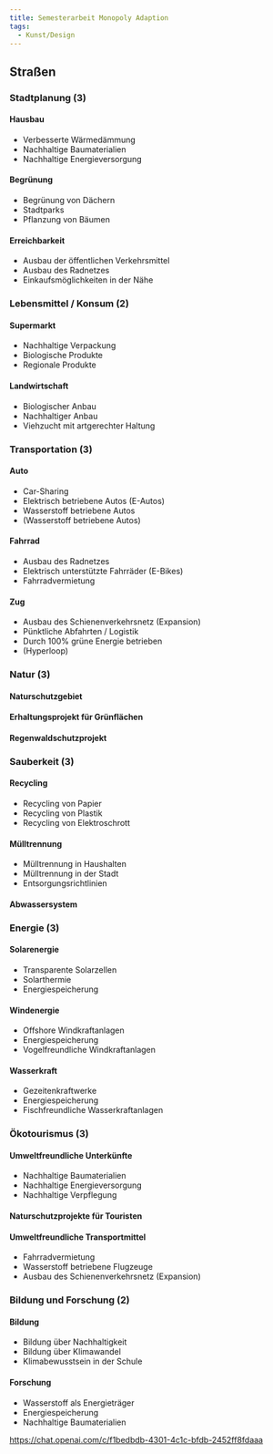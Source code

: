 ```yaml
---
title: Semesterarbeit Monopoly Adaption
tags:
  - Kunst/Design
---
```


## Straßen

### Stadtplanung (3)

#### Hausbau

- Verbesserte Wärmedämmung
- Nachhaltige Baumaterialien
- Nachhaltige Energieversorgung

#### Begrünung

- Begrünung von Dächern
- Stadtparks
- Pflanzung von Bäumen

#### Erreichbarkeit

- Ausbau der öffentlichen Verkehrsmittel
- Ausbau des Radnetzes
- Einkaufsmöglichkeiten in der Nähe

### Lebensmittel / Konsum (2)

#### Supermarkt

- Nachhaltige Verpackung
- Biologische Produkte
- Regionale Produkte

#### Landwirtschaft

- Biologischer Anbau
- Nachhaltiger Anbau
- Viehzucht mit artgerechter Haltung

### Transportation (3)

#### Auto

- Car-Sharing
- Elektrisch betriebene Autos (E-Autos)
- Wasserstoff betriebene Autos
- (Wasserstoff betriebene Autos)

#### Fahrrad

- Ausbau des Radnetzes
- Elektrisch unterstützte Fahrräder (E-Bikes)
- Fahrradvermietung

#### Zug

- Ausbau des Schienenverkehrsnetz (Expansion)
- Pünktliche Abfahrten / Logistik
- Durch 100% grüne Energie betrieben
- (Hyperloop)

### Natur (3)

#### Naturschutzgebiet

#### Erhaltungsprojekt für Grünflächen

#### Regenwaldschutzprojekt

### Sauberkeit (3)

#### Recycling

- Recycling von Papier
- Recycling von Plastik
- Recycling von Elektroschrott

#### Mülltrennung

- Mülltrennung in Haushalten
- Mülltrennung in der Stadt
- Entsorgungsrichtlinien

#### Abwassersystem

### Energie (3)

#### Solarenergie

- Transparente Solarzellen
- Solarthermie
- Energiespeicherung

#### Windenergie

- Offshore Windkraftanlagen
- Energiespeicherung
- Vogelfreundliche Windkraftanlagen

#### Wasserkraft

- Gezeitenkraftwerke
- Energiespeicherung
- Fischfreundliche Wasserkraftanlagen

### Ökotourismus (3)

#### Umweltfreundliche Unterkünfte

- Nachhaltige Baumaterialien
- Nachhaltige Energieversorgung
- Nachhaltige Verpflegung

#### Naturschutzprojekte für Touristen

#### Umweltfreundliche Transportmittel

- Fahrradvermietung
- Wasserstoff betriebene Flugzeuge
- Ausbau des Schienenverkehrsnetz (Expansion)

### Bildung und Forschung (2)

#### Bildung

- Bildung über Nachhaltigkeit
- Bildung über Klimawandel
- Klimabewusstsein in der Schule

#### Forschung

- Wasserstoff als Energieträger
- Energiespeicherung
- Nachhaltige Baumaterialien


https://chat.openai.com/c/f1bedbdb-4301-4c1c-bfdb-2452ff8fdaaa
